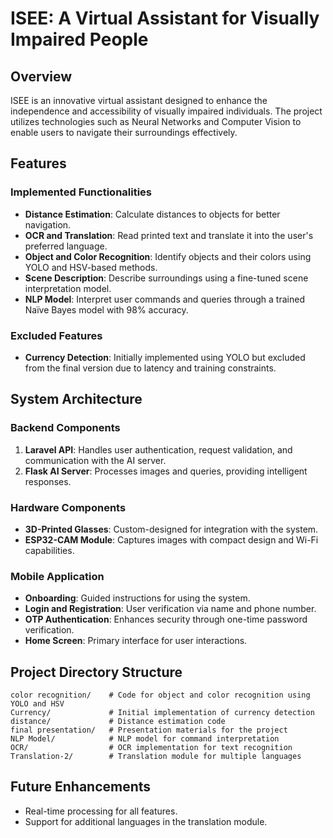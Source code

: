 # ISEE: A Virtual Assistant for Visually Impaired People

## Overview
ISEE is an innovative virtual assistant designed to enhance the independence and accessibility of visually impaired individuals. The project utilizes technologies such as Neural Networks and Computer Vision to enable users to navigate their surroundings effectively.

## Features
### Implemented Functionalities
- **Distance Estimation**: Calculate distances to objects for better navigation.
- **OCR and Translation**: Read printed text and translate it into the user's preferred language.
- **Object and Color Recognition**: Identify objects and their colors using YOLO and HSV-based methods.
- **Scene Description**: Describe surroundings using a fine-tuned scene interpretation model.
- **NLP Model**: Interpret user commands and queries through a trained Naïve Bayes model with 98% accuracy.

### Excluded Features
- **Currency Detection**: Initially implemented using YOLO but excluded from the final version due to latency and training constraints.

## System Architecture
### Backend Components
1. **Laravel API**: Handles user authentication, request validation, and communication with the AI server.
2. **Flask AI Server**: Processes images and queries, providing intelligent responses.

### Hardware Components
- **3D-Printed Glasses**: Custom-designed for integration with the system.
- **ESP32-CAM Module**: Captures images with compact design and Wi-Fi capabilities.

### Mobile Application
- **Onboarding**: Guided instructions for using the system.
- **Login and Registration**: User verification via name and phone number.
- **OTP Authentication**: Enhances security through one-time password verification.
- **Home Screen**: Primary interface for user interactions.

## Project Directory Structure
```
color recognition/    # Code for object and color recognition using YOLO and HSV
Currency/             # Initial implementation of currency detection
distance/             # Distance estimation code
final presentation/   # Presentation materials for the project
NLP Model/            # NLP model for command interpretation
OCR/                  # OCR implementation for text recognition
Translation-2/        # Translation module for multiple languages
```


## Future Enhancements
- Real-time processing for all features.
- Support for additional languages in the translation module.
